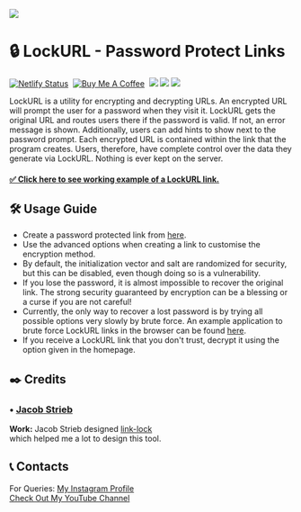 <a href="https://www.lockurl.ml/"><img src="https://blogger.googleusercontent.com/img/b/R29vZ2xl/AVvXsEju5sE6dXEYTbO38FsZgC1rk_8Ts1D6DJSA2O3uW7U_rMQNrD1tJv7iExfa5JqRL0VoumWN3n9wQ4C450UXqwhXlP-z1NOyz2ZHphI9PVwAXjGeHUs68ccVD4TNFcrn9mGAKpdJ2PKLYPYIekcOR8iMm9J2hrAR9QWE5PcmP0D8NXGojKYBlcq1L9G7/s16000/Black%20Technology%20LinkedIn%20Banner(1)-modified.png"></a>

# 🔒 LockURL - Password Protect Links
[![Netlify Status](https://api.netlify.com/api/v1/badges/72e6b5dc-96f8-4c8c-af94-a9c626cd2db1/deploy-status)](https://app.netlify.com/sites/lockurl/deploys)‎ ‎
[![Buy Me A Coffee](https://img.shields.io/open-vsx/stars/redhat/java?color=D8B024&label=buy%20me%20a%20coffee&style=flat)](https://www.buymeacoffee.com/utsanjan)‎ ‎
[![](https://img.shields.io/github/license/utsanjan/LockURL?logoColor=red&style=flat)](https://github.com/utsanjan/LockURL/blob/main/LICENSE)‎ ‎
[![](https://img.shields.io/github/languages/count/utsanjan/LockURL?style=flat)](https://github.com/utsanjan/LockURL/search?l=shell)‎ ‎
[![](https://img.shields.io/github/languages/top/utsanjan/LockURL?color=light%20green&style=flat)](https://github.com/utsanjan/LockURL)‎ ‎ <br>

LockURL is a utility for encrypting and decrypting URLs. An encrypted URL will prompt the user for a password when they visit it. LockURL gets the original URL and routes users there if the password is valid. If not, an error message is shown. Additionally, users can add hints to show next to the password prompt. Each encrypted URL is contained within the link that the program creates. Users, therefore, have complete control over the data they generate via LockURL. Nothing is ever kept on the server.
#### [✅ Click here to see working example of a LockURL link.](https://lockurl.ml/#eyJ2IjoiMC4wLjEiLCJlIjoiSGZlcHBodFJvZjgrYm55ZlR6Qkx4RlJWMEdvdXUxRWxIUHFweStNaWg2RTVKU2F1YjQweDhRPT0iLCJoIjoiMSsxPT8g8J+YgyIsInMiOiIrSHNnd3FsSUZHMVk0c2lrcmY2TjVRPT0iLCJpIjoiU2h5RzNUdjJsdmljaWNKRyJ9)

## 🛠️ Usage Guide
- Create a password protected link from [here](https://lockurl.ml/).
- Use the advanced options when creating a link to customise the encryption method.
- By default, the initialization vector and salt are randomized for security, but this can be disabled, even though doing so is a vulnerability.
- If you lose the password, it is almost impossible to recover the original link. The strong security guaranteed by encryption can be a blessing or a curse if you are not careful!
- Currently, the only way to recover a lost password is by trying all possible options very slowly by brute force. An example application to brute force LockURL links in the browser can be found [here](https://lockurl.ml/bruteforce/).
- If you receive a LockURL link that you don't trust, decrypt it using the option given in the homepage.

## ✒️ Credits
### • [Jacob Strieb](https://github.com/jstrieb)<br>
**Work:** Jacob Strieb designed [link-lock](https://github.com/jstrieb/link-lock)<br>
which helped me a lot to design this tool.

## 📞 Contacts
For Queries: [My Instagram Profile](https://www.instagram.com/utsanjan/)  
[Check Out My YouTube Channel](https://www.youtube.com/DopeSatan)

